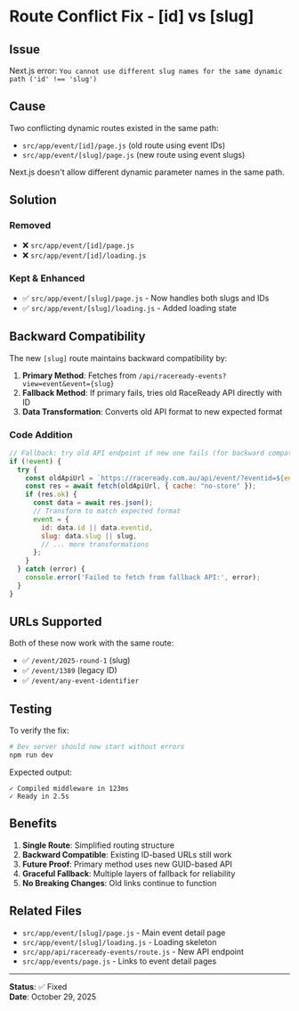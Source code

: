 # Route Conflict Fix - [id] vs [slug]

## Issue
Next.js error: `You cannot use different slug names for the same dynamic path ('id' !== 'slug')`

## Cause
Two conflicting dynamic routes existed in the same path:
- `src/app/event/[id]/page.js` (old route using event IDs)
- `src/app/event/[slug]/page.js` (new route using event slugs)

Next.js doesn't allow different dynamic parameter names in the same path.

## Solution

### Removed
- ❌ `src/app/event/[id]/page.js`
- ❌ `src/app/event/[id]/loading.js`

### Kept & Enhanced
- ✅ `src/app/event/[slug]/page.js` - Now handles both slugs and IDs
- ✅ `src/app/event/[slug]/loading.js` - Added loading state

## Backward Compatibility

The new `[slug]` route maintains backward compatibility by:

1. **Primary Method**: Fetches from `/api/raceready-events?view=event&event={slug}`
2. **Fallback Method**: If primary fails, tries old RaceReady API directly with ID
3. **Data Transformation**: Converts old API format to new expected format

### Code Addition
```javascript
// Fallback: try old API endpoint if new one fails (for backward compatibility with IDs)
if (!event) {
  try {
    const oldApiUrl = `https://raceready.com.au/api/event/?eventid=${encodeURIComponent(slug)}`;
    const res = await fetch(oldApiUrl, { cache: "no-store" });
    if (res.ok) {
      const data = await res.json();
      // Transform to match expected format
      event = {
        id: data.id || data.eventid,
        slug: data.slug || slug,
        // ... more transformations
      };
    }
  } catch (error) {
    console.error('Failed to fetch from fallback API:', error);
  }
}
```

## URLs Supported

Both of these now work with the same route:

- ✅ `/event/2025-round-1` (slug)
- ✅ `/event/1389` (legacy ID)
- ✅ `/event/any-event-identifier`

## Testing

To verify the fix:

```bash
# Dev server should now start without errors
npm run dev
```

Expected output:
```
✓ Compiled middleware in 123ms
✓ Ready in 2.5s
```

## Benefits

1. **Single Route**: Simplified routing structure
2. **Backward Compatible**: Existing ID-based URLs still work
3. **Future Proof**: Primary method uses new GUID-based API
4. **Graceful Fallback**: Multiple layers of fallback for reliability
5. **No Breaking Changes**: Old links continue to function

## Related Files

- `src/app/event/[slug]/page.js` - Main event detail page
- `src/app/event/[slug]/loading.js` - Loading skeleton
- `src/app/api/raceready-events/route.js` - New API endpoint
- `src/app/events/page.js` - Links to event detail pages

---

**Status**: ✅ Fixed  
**Date**: October 29, 2025

